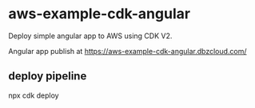 # aws-example-cdk-angular

Deploy simple angular app to AWS using CDK V2.

Angular app publish at https://aws-example-cdk-angular.dbzcloud.com/

## deploy pipeline
npx cdk deploy 

